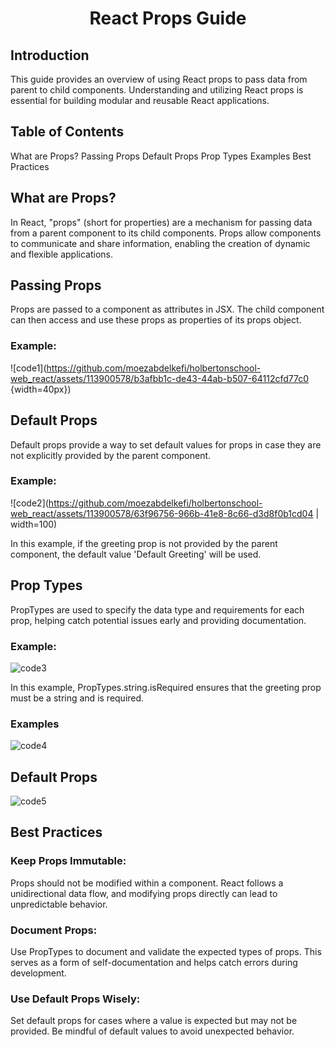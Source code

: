 <h1 align="center">React Props Guide</h1>

## Introduction
This guide provides an overview of using React props to pass data from parent to child components. Understanding and utilizing React props is essential for building modular and reusable React applications.

## Table of Contents
What are Props?
Passing Props
Default Props
Prop Types
Examples
Best Practices

## What are Props?
In React, "props" (short for properties) are a mechanism for passing data from a parent component to its child components. Props allow components to communicate and share information, enabling the creation of dynamic and flexible applications.

## Passing Props
Props are passed to a component as attributes in JSX. The child component can then access and use these props as properties of its props object.

### Example:

![code1](https://github.com/moezabdelkefi/holbertonschool-web_react/assets/113900578/b3afbb1c-de43-44ab-b507-64112cfd77c0 {width=40px})


## Default Props
Default props provide a way to set default values for props in case they are not explicitly provided by the parent component.

### Example:

![code2](https://github.com/moezabdelkefi/holbertonschool-web_react/assets/113900578/63f96756-966b-41e8-8c66-d3d8f0b1cd04 | width=100)

In this example, if the greeting prop is not provided by the parent component, the default value 'Default Greeting' will be used.

## Prop Types
PropTypes are used to specify the data type and requirements for each prop, helping catch potential issues early and providing documentation.

### Example:

![code3](https://github.com/moezabdelkefi/holbertonschool-web_react/assets/113900578/9ac099a7-0fa7-4b24-865a-d3c6270044aa)

In this example, PropTypes.string.isRequired ensures that the greeting prop must be a string and is required.

### Examples

![code4](https://github.com/moezabdelkefi/holbertonschool-web_react/assets/113900578/a1f47a08-ff70-4787-9c59-0a328a6cf42b)


## Default Props

![code5](https://github.com/moezabdelkefi/holbertonschool-web_react/assets/113900578/5b1887c0-867e-45aa-b9e0-1ff435744026)


## Best Practices
### Keep Props Immutable: 
Props should not be modified within a component. React follows a unidirectional data flow, and modifying props directly can lead to unpredictable behavior.

### Document Props: 
Use PropTypes to document and validate the expected types of props. This serves as a form of self-documentation and helps catch errors during development.

### Use Default Props Wisely: 
Set default props for cases where a value is expected but may not be provided. Be mindful of default values to avoid unexpected behavior.
